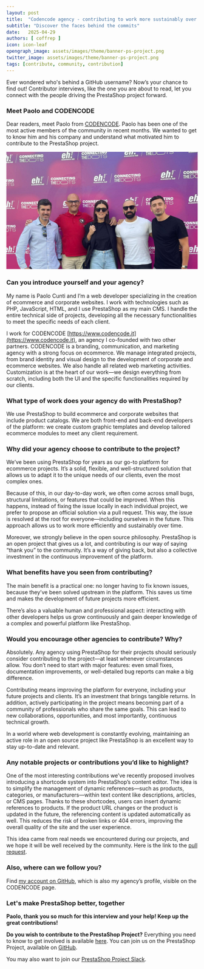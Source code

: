 ```yaml
---
layout: post
title:  "Codencode agency - contributing to work more sustainably over time"
subtitle: "Discover the faces behind the commits"
date:   2025-04-29
authors: [ coffrep ]
icon: icon-leaf
opengraph_image: assets/images/theme/banner-ps-project.png
twitter_image: assets/images/theme/banner-ps-project.png
tags: [contribute, community, contribution]
---
```


Ever wondered who's behind a GitHub username? Now’s your chance to find out! Contributor interviews, like the one you are about to read, let you connect with the people driving the PrestaShop project forward.

### Meet Paolo and CODENCODE

Dear readers, meet Paolo from [CODENCODE](https://github.com/Codencode). Paolo has been one of the most active members of the community in recent months. We wanted to get to know him and his company and understand what motivated him to contribute to the PrestaShop project.

![team_codencode](/assets/images/2025/04/teamcodencode.jpg)

### Can you introduce yourself and your agency?

My name is Paolo Cunti and I’m a web developer specializing in the creation of ecommerce and corporate websites. I work with technologies such as PHP, JavaScript, HTML, and I use PrestaShop as my main CMS. I handle the entire technical side of projects, developing all the necessary functionalities to meet the specific needs of each client.

I work for CODENCODE [https://www.codencode.it](https://www.codencode.it), an agency I co-founded with two other partners.
CODENCODE is a branding, communication, and marketing agency with a strong focus on ecommerce. We manage integrated projects, from brand identity and visual design to the development of corporate and ecommerce websites. We also handle all related web marketing activities.
Customization is at the heart of our work—we design everything from scratch, including both the UI and the specific functionalities required by our clients.

### What type of work does your agency do with PrestaShop?

We use PrestaShop to build ecommerce and corporate websites that include product catalogs. We are both front-end and back-end developers of the platform: we create custom graphic templates and develop tailored ecommerce modules to meet any client requirement.

### Why did your agency choose to contribute to the project?

We’ve been using PrestaShop for years as our go-to platform for ecommerce projects. It’s a solid, flexible, and well-structured solution that allows us to adapt it to the unique needs of our clients, even the most complex ones.

Because of this, in our day-to-day work, we often come across small bugs, structural limitations, or features that could be improved.
When this happens, instead of fixing the issue locally in each individual project, we prefer to propose an official solution via a pull request. This way, the issue is resolved at the root for everyone—including ourselves in the future. This approach allows us to work more efficiently and sustainably over time.

Moreover, we strongly believe in the open source philosophy. PrestaShop is an open project that gives us a lot, and contributing is our way of saying “thank you” to the community. It’s a way of giving back, but also a collective investment in the continuous improvement of the platform.

### What benefits have you seen from contributing?

The main benefit is a practical one: no longer having to fix known issues, because they’ve been solved upstream in the platform. This saves us time and makes the development of future projects more efficient.

There’s also a valuable human and professional aspect: interacting with other developers helps us grow continuously and gain deeper knowledge of a complex and powerful platform like PrestaShop.

### Would you encourage other agencies to contribute? Why?

Absolutely. Any agency using PrestaShop for their projects should seriously consider contributing to the project—at least whenever circumstances allow. You don’t need to start with major features: even small fixes, documentation improvements, or well-detailed bug reports can make a big difference.

Contributing means improving the platform for everyone, including your future projects and clients. It’s an investment that brings tangible returns.
In addition, actively participating in the project means becoming part of a community of professionals who share the same goals. This can lead to new collaborations, opportunities, and most importantly, continuous technical growth.

In a world where web development is constantly evolving, maintaining an active role in an open source project like PrestaShop is an excellent way to stay up-to-date and relevant.

### Any notable projects or contributions you’d like to highlight?

One of the most interesting contributions we’ve recently proposed involves introducing a shortcode system into PrestaShop’s content editor.
The idea is to simplify the management of dynamic references—such as products, categories, or manufacturers—within text content like descriptions, articles, or CMS pages.
Thanks to these shortcodes, users can insert dynamic references to products. If the product URL changes or the product is updated in the future, the referencing content is updated automatically as well.
This reduces the risk of broken links or 404 errors, improving the overall quality of the site and the user experience.

This idea came from real needs we encountered during our projects, and we hope it will be well received by the community.
Here is the link to the [pull request](https://github.com/PrestaShop/PrestaShop/pull/38212). 

### Also, where can we follow you?

Find [my account on GitHub](https://github.com/Codencode), which is also my agency’s profile, visible on the CODENCODE page.

### Let's make PrestaShop better, together

**Paolo, thank you so much for this interview and your help! Keep up the great contributions!** 

**Do you wish to contribute to the PrestaShop Project?** Everything you need to know to get involved is available [here](https://www.prestashop-project.org/get-involved/). You can join us on the PrestaShop Project, available on [GitHub](https://github.com/PrestaShop).

You may also want to join our [PrestaShop Project Slack](https://www.prestashop-project.org/slack/).
